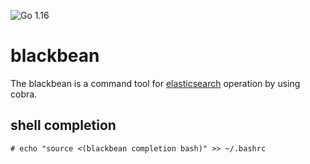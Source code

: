 ![Go 1.16](https://img.shields.io/badge/Go-v1.16-blue)

# blackbean

The blackbean is a command tool for [elasticsearch](https://www.elastic.co/guide/en/elasticsearch/reference/7.x/index.html) operation by using cobra.

## shell completion
```console
# echo "source <(blackbean completion bash)" >> ~/.bashrc
```

